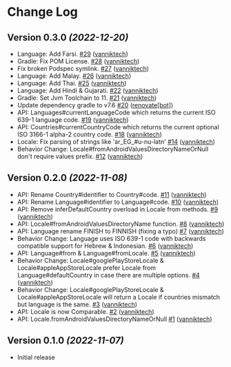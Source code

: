 # Change Log

Version 0.3.0 *(2022-12-20)*
----------------------------

- Language: Add Farsi. [\#29](https://github.com/vanniktech/multiplatform-locale/pull/29) ([vanniktech](https://github.com/vanniktech))
- Gradle: Fix POM License. [\#28](https://github.com/vanniktech/multiplatform-locale/pull/28) ([vanniktech](https://github.com/vanniktech))
- Fix broken Podspec symlink. [\#27](https://github.com/vanniktech/multiplatform-locale/pull/27) ([vanniktech](https://github.com/vanniktech))
- Language: Add Malay. [\#26](https://github.com/vanniktech/multiplatform-locale/pull/26) ([vanniktech](https://github.com/vanniktech))
- Language: Add Thai. [\#25](https://github.com/vanniktech/multiplatform-locale/pull/25) ([vanniktech](https://github.com/vanniktech))
- Language: Add Hindi & Gujarati. [\#22](https://github.com/vanniktech/multiplatform-locale/pull/22) ([vanniktech](https://github.com/vanniktech))
- Gradle: Set Jvm Toolchain to 11. [\#21](https://github.com/vanniktech/multiplatform-locale/pull/21) ([vanniktech](https://github.com/vanniktech))
- Update dependency gradle to v7.6 [\#20](https://github.com/vanniktech/multiplatform-locale/pull/20) ([renovate[bot]](https://github.com/apps/renovate))
- API: Languages\#currentLanguageCode which returns the current ISO 639-1 language code. [\#19](https://github.com/vanniktech/multiplatform-locale/pull/19) ([vanniktech](https://github.com/vanniktech))
- API: Countries\#currentCountryCode which returns the current optional ISO 3166-1 alpha-2 country code. [\#18](https://github.com/vanniktech/multiplatform-locale/pull/18) ([vanniktech](https://github.com/vanniktech))
- Locale: Fix parsing of strings like 'ar\_EG\_\#u-nu-latn' [\#14](https://github.com/vanniktech/multiplatform-locale/pull/14) ([vanniktech](https://github.com/vanniktech))
- Behavior Change: Locale\#fromAndroidValuesDirectoryNameOrNull don't require values prefix. [\#12](https://github.com/vanniktech/multiplatform-locale/pull/12) ([vanniktech](https://github.com/vanniktech))

Version 0.2.0 *(2022-11-08)*
----------------------------

- API: Rename Country\#identifier to Country\#code. [\#11](https://github.com/vanniktech/multiplatform-locale/pull/11) ([vanniktech](https://github.com/vanniktech))
- API: Rename Language\#identifier to Language\#code. [\#10](https://github.com/vanniktech/multiplatform-locale/pull/10) ([vanniktech](https://github.com/vanniktech))
- API: Remove inferDefaultCountry overload in Locale from methods. [\#9](https://github.com/vanniktech/multiplatform-locale/pull/9) ([vanniktech](https://github.com/vanniktech))
- API: Locale\#fromAndroidValuesDirectoryName function. [\#8](https://github.com/vanniktech/multiplatform-locale/pull/8) ([vanniktech](https://github.com/vanniktech))
- API: Language rename FINISH to FINNISH \(fixing a typo\) [\#7](https://github.com/vanniktech/multiplatform-locale/pull/7) ([vanniktech](https://github.com/vanniktech))
- Behavior Change: Language uses ISO 639-1 code with backwards compatible support for Hebrew & Indonesian. [\#6](https://github.com/vanniktech/multiplatform-locale/pull/6) ([vanniktech](https://github.com/vanniktech))
- API: Language\#from & Language\#fromLocale. [\#5](https://github.com/vanniktech/multiplatform-locale/pull/5) ([vanniktech](https://github.com/vanniktech))
- Behavior Change: Locale\#googlePlayStoreLocale & Locale\#appleAppStoreLocale prefer Locale from Language\#defaultCountry in case there are multiple options. [\#4](https://github.com/vanniktech/multiplatform-locale/pull/4) ([vanniktech](https://github.com/vanniktech))
- Behavior Change: Locale\#googlePlayStoreLocale & Locale\#appleAppStoreLocale will return a Locale if countries mismatch but language is the same. [\#3](https://github.com/vanniktech/multiplatform-locale/pull/3) ([vanniktech](https://github.com/vanniktech))
- API: Locale is now Comparable. [\#2](https://github.com/vanniktech/multiplatform-locale/pull/2) ([vanniktech](https://github.com/vanniktech))
- API: Locale.fromAndroidValuesDirectoryNameOrNull [\#1](https://github.com/vanniktech/multiplatform-locale/pull/1) ([vanniktech](https://github.com/vanniktech))

Version 0.1.0 *(2022-11-07)*
----------------------------

- Initial release

